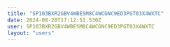 ```yaml
---
title: "SP103BXR2GBV4WBESM8C4WCGNC9ED3PGT03X4WXTC"
date: 2024-08-28T17:12:51.530Z
user: SP103BXR2GBV4WBESM8C4WCGNC9ED3PGT03X4WXTC
layout: "users"
---
```

    